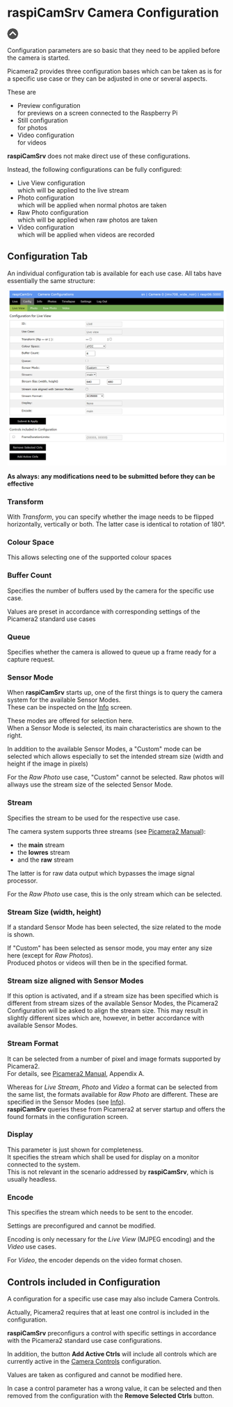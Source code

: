# raspiCamSrv Camera Configuration

[![Up](img/goup.gif)](./UserGuide.md)

Configuration parameters are so basic that they need to be applied before the camera is started.

Picamera2 provides three configuration bases which can be taken as is for a specific use case or they can be adjusted in one or several aspects.

These are
- Preview configuration   
for previews on a screen connected to the Raspberry Pi
- Still configuration   
for photos
- Video configuration   
for videos

**raspiCamSrv** does not make direct use of these configurations.

Instead, the following configurations can be fully configured:
- Live View configuration   
which will be applied to the live stream
- Photo configuration   
which will be applied when normal photos are taken
- Raw Photo configuration   
which will be applied when raw photos are taken
- Video configuration   
which will be applied when videos are recorded

## Configuration Tab

An individual configuration tab is available for each use case. All tabs have essentially the same structure:

![Configuration](img/Config.jpg)


**As always: any modifications need to be submitted before they can be effective**

### Transform

With *Transform*, you can specify whether the image needs to be flipped horizontally, vertically or both. The latter case is identical to rotation of 180°.

### Colour Space

This allows selecting one of the supported colour spaces

### Buffer Count

Specifies the number of buffers used by the camera for the specific use case.

Values are preset in accordance with corresponding settings of the Picamera2 standard use cases

### Queue

Specifies whether the camera is allowed to queue up a frame ready for a capture request.

### Sensor Mode

When **raspiCamSrv** starts up, one of the first things is to query the camera system for the available Sensor Modes.  
These can be inspected on the [Info](./Information.md) screen.


These modes are offered for selection here.   
When a Sensor Mode is selected, its main characteristics are shown to the right.

In addition to the available Sensor Modes, a "Custom" mode can be selected which allows especially to set the intended stream size (width and height if the image in pixels)

For the *Raw Photo* use case, "Custom" cannot be selected. Raw photos will allways use the stream size of the selected Sensor Mode.

### Stream

Specifies the stream to be used for the respective use case.

The camera system supports three streams (see [Picamera2 Manual](./picamera2-manual.pdf)):
- the **main** stream
- the **lowres** stream
- and the **raw** stream

The latter is for raw data output which bypasses the image signal processor.

For the *Raw Photo* use case, this is the only stream which can be selected.

### Stream Size (width, height)

If a standard Sensor Mode has been selected, the size related to the mode is shown.

If "Custom" has been selected as sensor mode, you may enter any size here (except for *Raw Photos*).   
Produced photos or videos will then be in the specified format.

### Stream size aligned with Sensor Modes

If this option is activated, and if a stream size has been specified which is different from stream sizes of the available Sensor Modes, the Picamera2 Configuration will be asked to align the stream size. This may result in slightly different sizes which are, however, in better accordance with available Sensor Modes.

### Stream Format

It can be selected from a number of pixel and image formats supported by Picamera2.   
For details, see [Picamera2 Manual](./picamera2-manual.pdf), Appendix A.

Whereas for *Live Stream*, *Photo* and *Video* a format can be selected from the same list, the formats available for *Raw Photo* are different. These are specified in the Sensor Modes (see [Info](./Information.md)).   
**raspiCamSrv** queries these from Picamera2 at server startup and offers the found formats in the configuration screen.

### Display

This parameter is just shown for completeness.   
It specifies the stream which shall be used for display on a monitor connected to the system.   
This is not relevant in the scenario addressed by **raspiCamSrv**, which is usually headless.

### Encode

This specifies the stream which needs to be sent to the encoder.

Settings are preconfigured and cannot be modified.

Encoding is only necessary for the *Live View* (MJPEG encoding) and the *Video* use cases.

For *Video*, the encoder depends on the video format chosen.


## Controls included in Configuration

A configuration for a specific use case may also include Camera Controls.

Actually, Picamera2 requires that at least one control is included in the configuration.

**raspiCamSrv** preconfigurs a control with specific settings in accordance with the Picamera2 standard use case configurations.

In addition, the button **Add Active Ctrls** will include all controls which are currently active in the [Camera Controls](./CameraControls.md) configuration.

Values are taken as configured and cannot be modified here.

In case a control parameter has a wrong value, it can be selected and then removed from the configuration with the **Remove Selected Ctrls** button.
